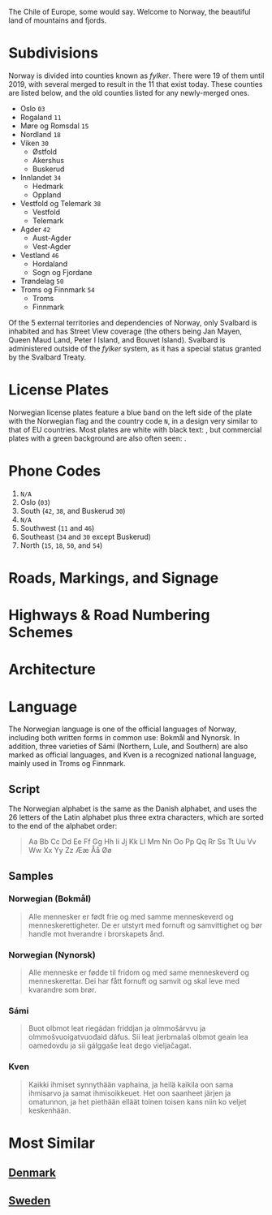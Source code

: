 The Chile of Europe, some would say. Welcome to Norway, the beautiful land of mountains and fjords.

# Subdivisions

Norway is divided into counties known as _fylker_. There were 19 of them until 2019, with several merged to result in the 11 that exist today. These counties are listed below, and the old counties listed for any newly-merged ones.

- Oslo `03`
- Rogaland `11`
- Møre og Romsdal `15`
- Nordland `18`
- Viken `30`
  - Østfold
  - Akershus
  - Buskerud
- Innlandet `34`
  - Hedmark
  - Oppland
- Vestfold og Telemark `38`
  - Vestfold
  - Telemark
- Agder `42`
  - Aust-Agder
  - Vest-Agder
- Vestland `46`
  - Hordaland
  - Sogn og Fjordane
- Trøndelag `50`
- Troms og Finnmark `54`
  - Troms
  - Finnmark

<CountryMap code="NOR" scale="2000" />

Of the 5 external territories and dependencies of Norway, only Svalbard is inhabited and has Street View coverage (the others being Jan Mayen, Queen Maud Land, Peter I Island, and Bouvet Island). Svalbard is administered outside of the _fylker_ system, as it has a special status granted by the Svalbard Treaty.

# License Plates

Norwegian license plates feature a blue band on the left side of the plate with the Norwegian flag and the country code `N`, in a design very similar to that of EU countries. Most plates are white with black text: <LicensePlate style="eu" code="N" format="AB 1234"/>, but commercial plates with a green background are also often seen: <LicensePlate style="eu" code="N" format="AB 1234" backgroundColor="lightseagreen"/>.

# Phone Codes

1. `N/A`
2. Oslo (`03`)
3. South (`42`, `38`, and Buskerud `30`)
4. `N/A`
5. Southwest (`11` and `46`)
6. Southeast (`34` and `30` except Buskerud)
7. North (`15`, `18`, `50`, and `54`)

# Roads, Markings, and Signage

# Highways & Road Numbering Schemes

# Architecture

# Language

The Norwegian language is one of the official languages of Norway, including both written forms in common use: Bokmål and Nynorsk. In addition, three varieties of Sámi (Northern, Lule, and Southern) are also marked as official languages, and Kven is a recognized national language, mainly used in Troms og Finnmark.

## Script

The Norwegian alphabet is the same as the Danish alphabet, and uses the 26 letters of the Latin alphabet plus three extra characters, which are sorted to the end of the alphabet order:

> Aa Bb Cc Dd Ee Ff Gg Hh Ii Jj Kk Ll Mm Nn Oo Pp Qq Rr Ss Tt Uu Vv Ww Xx Yy Zz Ææ Åå Øø

## Samples

### Norwegian (Bokmål)

> Alle mennesker er født frie og med samme menneskeverd og menneskerettigheter. De er utstyrt med fornuft og samvittighet og bør handle mot hverandre i brorskapets ånd.

### Norwegian (Nynorsk)

> Alle menneske er fødde til fridom og med same menneskeverd og menneskerettar. Dei har fått fornuft og samvit og skal leve med kvarandre som brør.

### Sámi

> Buot olbmot leat riegádan friddjan ja olmmošárvvu ja olmmošvuoigatvuođaid dáfus. Sii leat jierbmalaš olbmot geain lea oamedovdu ja sii gálggaše leat dego vieljačagat.

### Kven

> Kaikki ihmiset synnythään vaphaina, ja heilä kaikila oon sama ihmisarvo ja samat ihmisoikkeuet. Het oon saanheet järjen ja omatunnon, ja het piethään elläät toinen toisen kans niin ko veljet keskenhään.

# Most Similar

## [Denmark](/countries/DNK)

## [Sweden](/countries/SWE)
